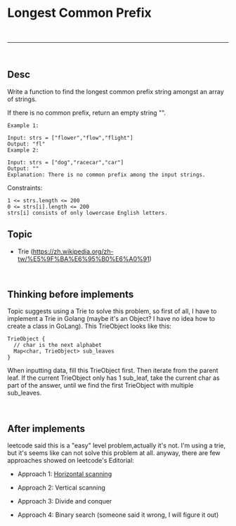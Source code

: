 # Longest Common Prefix

<br>

---

<br>

## Desc

Write a function to find the longest common prefix string amongst an array of strings.

If there is no common prefix, return an empty string "".


```
Example 1:

Input: strs = ["flower","flow","flight"]
Output: "fl"
Example 2:

Input: strs = ["dog","racecar","car"]
Output: ""
Explanation: There is no common prefix among the input strings.
```

Constraints:

```
1 <= strs.length <= 200
0 <= strs[i].length <= 200
strs[i] consists of only lowercase English letters.
```

## Topic

* Trie (https://zh.wikipedia.org/zh-tw/%E5%9F%BA%E6%95%B0%E6%A0%91)

<br>

## Thinking before implements

Topic suggests using a Trie to solve this problem, so first of all, I have to implement a Trie in Golang 
(maybe it's an Object? I have no idea how to create a class in GoLang). This TrieObject looks like this:

```asciidoc
TrieObject {
  // char is the next alphabet
  Map<char, TrieObject> sub_leaves
}
```

When inputting data, fill this TrieObject first. Then iterate from the parent leaf. If the current TrieObject only has 1 sub_leaf, take the current char as part of the answer, until we find the first TrieObject with multiple sub_leaves.


<br>

## After implements

leetcode said this is a "easy" level problem,actually it's not.
I'm using a trie, but it's seems like can not solve this problem at all.
anyway, there are few approaches showed on leetcode's Editorial:

* Approach 1: [Horizontal scanning](horizontal_scanning)

* Approach 2: Vertical scanning

* Approach 3: Divide and conquer

* Approach 4: Binary search (someone said it wrong, I will figure it out)

